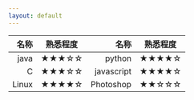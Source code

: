 ```yaml
---
layout: default
---
```



<script type="text/javascript">
	$.get(
       "http://lp.taobao.com/go/rgn/citydistrictdata.php"
      ,{}
      ,function(data,status,xhr){
        //console.log(data);
        tnodes = data.nodes;
        shtml = "<ul>";
        //for (var i = tnodes.length - 1; i >= 0; i--) {
        for (var i = 0; i < tnodes.length; i++) {
        	shtml += "<li>" + tnodes[i].id + "</li>";
        }
        shtml += "</ul>";

        $("#test_md").html(shtml);
      }
      ,'jsonp'
  );
</script>

<div id="test_md" class="well"></div>


| 名称 | 熟悉程度 | 名称 | 熟悉程度 |
| --: | :--: | --: | :--: |
| java | ★★★☆☆ | python | ★★★★☆ |
| C | ★★★☆☆ | javascript | ★★★★☆ |
| Linux | ★★★★☆ | Photoshop | ★★☆☆☆ |

